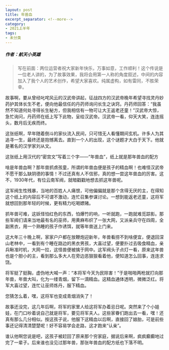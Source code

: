 ```yaml
---
layout: post
title: 年兽血
excerpt_separator: <!--more-->
category: 
- 2021上半年
tags:
- 未分类
---
```


##### 作者：航天小英雄

  
> 写在前面：两位运营者祝大家新年快乐，万事如意，工作顺利！这个传说是一位老人讲的，为了故事效果，我将会用第一人称的角度叙述，中间的内容加入了我个人的艺术创作，希望大家喜欢。纯属虚构，如有雷同，不胜荣幸。

故事啊，要从曾经叱咤风云的汉武帝讲起，征战四方的汉武帝晚年希望寻找灵丹妙药护其体长生不老，便向他最信任的丹药师询问长生之诀窍。丹药师回答：“我虽然不知道何处寻得长生秘方，但我相信有一物可让大王返老还童！”汉武帝大惊，急忙询问，丹药师在纸上写下此物，呈给汉武帝。汉武帝一看，仰天大笑，连连摇头，数月后无疾而终。

这张纸啊，早年随着倒斗的家伙流入民间，只可惜无人看懂期间玄机。许多人为其追寻一生，最终还是抱憾离去。直到一个人的出现，这个谜题才大白于天下。他就是著名的汉学家刘从文。

这张纸上用汉代的“密宫文”写着三个字——“年兽血”，纸上就是那年兽血的配方

啥是年兽血啊？那年兽抓虏孩童，所谓的年兽血便是孩子的精血啊！也难怪汉武帝不愿干那么缺阴德的事情！不过还真有人不信邪，真的想一尝这年兽血的厉害。这不，1930年代，有位云南军阀，就暗戳戳地想去抓这年兽呢。

这军阀生性残暴，当地的百姓人人痛恨，可他偏偏就是那个贪得无厌的主，在得知这个纸上的内容后不可谓不激动，连忙召集参谋讨论。一想到能返老还童，这将军就想回到那年轻的时候，更有精力吃喝嫖赌。

抓年兽可难，这妖怪怕红色的东西，怕爆竹的响，一听就跑，一跑就难觅踪影。那些军阀们请来当地最有名的巫师，用黄麻布织了一张大网，又派亲兵守在四周，全副黑衣，用一个熟睡的孩子作诱饵，就等年兽送上门来。

这大年三十晚上啊，家家户户都在放鞭炮迎新年，年兽看捞不到啥便宜，便退回深山老林中，一看到有个睡在路边的黑衣男孩，大喜过望，便要扑过去吸食精血，亲兵瞅准时机，大网一拉，这怪兽便被擒于网中。这军阀头子点灯一看，原来这年兽也是个胆小的主，看到那么多大人在旁边恶狠狠看着他，便知道怎么回事，连连求饶。

将军挺了挺胸，虚伪地大喊一声：“本将军今天为民除害！”于是啪啪两枪就打向那年兽，年兽大叫，化为一缕青烟，留下一滴精血。这精血通体透明，微微泛红。将军大喜过望，连忙让巫师炼丹，服下精血。

您猜怎么着，嘿，这将军也变成青烟消失了！

故事还没完，这几年后啊，将军的家里人给这将军办着忌日呢。突然来了个小娃娃，在门口吵着说自己就是将军，要见将军夫人。这些家眷们跑出去一看，嘿！还真有那么几分相似。按这孩子说，他服下这精血以后啊，直接回了娘胎，可是前些事还记得清清楚楚呢！好不容易学会走路，这才跑来“认亲”。

谁认他啊您说是吧，这孩子被赶回了原来那个穷家庭，据说后来啊，疯疯癫癫地过完了一辈子。后来谁也没见过那年兽，那张年兽血的配方纸也下落不明。